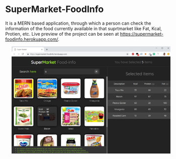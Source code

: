 # SuperMarket-FoodInfo
It is a MERN based application, through which a person can check the information of the food currently available in that suprtmarket like Fat, Kcal, Protien, etc. Live preview of the project can be seen at https://supermarket-foodinfo.herokuapp.com/.

<p align="center">
  <img src="https://github.com/AwesomeChap/supermarket/blob/master/public/images/demo.png" width="700" hspace="20">
</png
